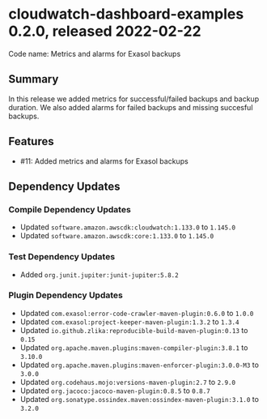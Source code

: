 # cloudwatch-dashboard-examples 0.2.0, released 2022-02-22

Code name: Metrics and alarms for Exasol backups

## Summary

In this release we added metrics for successful/failed backups and backup duration. We also added alarms for failed backups and missing succesful backups.

## Features

* #11: Added metrics and alarms for Exasol backups

## Dependency Updates

### Compile Dependency Updates

* Updated `software.amazon.awscdk:cloudwatch:1.133.0` to `1.145.0`
* Updated `software.amazon.awscdk:core:1.133.0` to `1.145.0`

### Test Dependency Updates

* Added `org.junit.jupiter:junit-jupiter:5.8.2`

### Plugin Dependency Updates

* Updated `com.exasol:error-code-crawler-maven-plugin:0.6.0` to `1.0.0`
* Updated `com.exasol:project-keeper-maven-plugin:1.3.2` to `1.3.4`
* Updated `io.github.zlika:reproducible-build-maven-plugin:0.13` to `0.15`
* Updated `org.apache.maven.plugins:maven-compiler-plugin:3.8.1` to `3.10.0`
* Updated `org.apache.maven.plugins:maven-enforcer-plugin:3.0.0-M3` to `3.0.0`
* Updated `org.codehaus.mojo:versions-maven-plugin:2.7` to `2.9.0`
* Updated `org.jacoco:jacoco-maven-plugin:0.8.5` to `0.8.7`
* Updated `org.sonatype.ossindex.maven:ossindex-maven-plugin:3.1.0` to `3.2.0`
